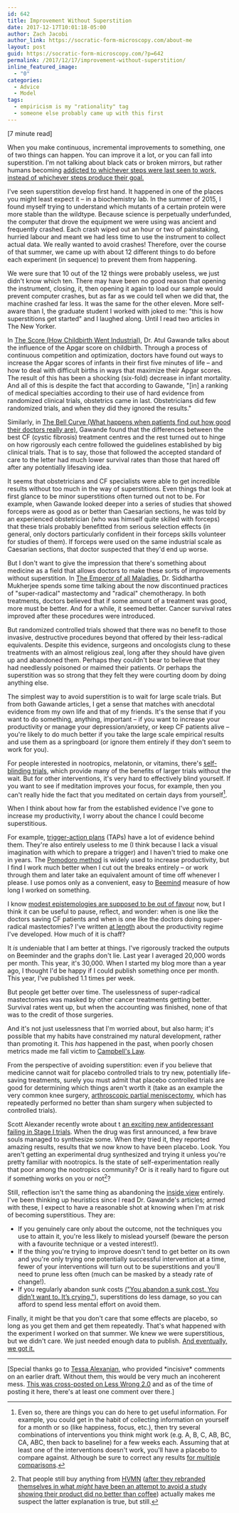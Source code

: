 ```yaml
---
id: 642
title: Improvement Without Superstition
date: 2017-12-17T10:01:18-05:00
author: Zach Jacobi
author_link: https://socratic-form-microscopy.com/about-me
layout: post
guid: https://socratic-form-microscopy.com/?p=642
permalink: /2017/12/17/improvement-without-superstition/
inline_featured_image:
  - "0"
categories:
  - Advice
  - Model
tags:
  - empiricism is my "rationality" tag
  - someone else probably came up with this first
---
```


<p class="caption pre-post-meta">
[7 minute read]
</p>

When you make continuous, incremental improvements to something, one of two things can happen. You can improve it a lot, or you can fall into superstition. I'm not talking about black cats or broken mirrors, but rather humans becoming <a href="http://www.nytimes.com/2005/12/13/science/children-learn-by-monkey-see-monkey-do-chimps-dont.html">addicted to whichever steps were last seen to work, instead of whichever steps produce their goal.</a>

I've seen superstition develop first hand. It happened in one of the places you might least expect it – in a biochemistry lab. In the summer of 2015, I found myself trying to understand which mutants of a certain protein were more stable than the wildtype. Because science is perpetually underfunded, the computer that drove the equipment we were using was ancient and frequently crashed. Each crash wiped out an hour or two of painstaking, hurried labour and meant we had less time to use the instrument to collect actual data. We really wanted to avoid crashes! Therefore, over the course of that summer, we came up with about 12 different things to do before each experiment (in sequence) to prevent them from happening.

We were sure that 10 out of the 12 things were probably useless, we just didn't know which ten. There may have been no good reason that opening the instrument, closing, it, then opening it again to load our sample would prevent computer crashes, but as far as we could tell when we did that, the machine crashed far less. It was the same for the other eleven. More self-aware than I, the graduate student I worked with joked to me: "this is how superstitions get started" and I laughed along. Until I read two articles in The New Yorker.

In <a href="https://www.newyorker.com/magazine/2006/10/09/the-score">The Score (How Childbirth Went Industrial)</a>, Dr. Atul Gawande talks about the influence of the Apgar score on childbirth. Through a process of continuous competition and optimization, doctors have found out ways to increase the Apgar scores of infants in their first five minutes of life – and how to deal with difficult births in ways that maximize their Apgar scores. The result of this has been a shocking (six-fold) decrease in infant mortality. And all of this is despite the fact that according to Gawande, "[in] a ranking of medical specialties according to their use of hard evidence from randomized clinical trials, obstetrics came in last. Obstetricians did few randomized trials, and when they did they ignored the results."

Similarly, in <a href="https://www.newyorker.com/magazine/2004/12/06/the-bell-curve">The Bell Curve (What happens when patients find out how good their doctors really are)</a>, Gawande found that the differences between the best CF (cystic fibrosis) treatment centres and the rest turned out to hinge on how rigorously each centre followed the guidelines established by big clinical trials. That is to say, those that followed the accepted standard of care to the letter had much lower survival rates than those that hared off after any potentially lifesaving idea.

It seems that obstetricians and CF specialists were able to get incredible results without too much in the way of superstitions. Even things that look at first glance to be minor superstitions often turned out not to be. For example, when Gawande looked deeper into a series of studies that showed forceps were as good as or better than Caesarian sections, he was told by an experienced obstetrician (who was himself quite skilled with forceps) that these trials probably benefitted from serious selection effects (in general, only doctors particularly confident in their forceps skills volunteer for studies of them). If forceps were used on the same industrial scale as Caesarian sections, that doctor suspected that they'd end up worse.

But I don't want to give the impression that there's something about medicine as a field that allows doctors to make these sorts of improvements without superstition. In <a href="https://en.wikipedia.org/wiki/The_Emperor_of_All_Maladies">The Emperor of all Maladies</a>, Dr. Siddhartha Mukherjee spends some time talking about the now discontinued practices of "super-radical" mastectomy and "radical" chemotherapy. In both treatments, doctors believed that if some amount of a treatment was good, more must be better. And for a while, it seemed better. Cancer survival rates improved after these procedures were introduced.

But randomized controlled trials showed that there was no benefit to those invasive, destructive procedures beyond that offered by their less-radical equivalents. Despite this evidence, surgeons and oncologists clung to these treatments with an almost religious zeal, long after they should have given up and abandoned them. Perhaps they couldn't bear to believe that they had needlessly poisoned or maimed their patients. Or perhaps the superstition was so strong that they felt they were courting doom by doing anything else.

The simplest way to avoid superstition is to wait for large scale trials. But from both Gawande articles, I get a sense that matches with anecdotal evidence from my own life and that of my friends. It's the sense that if you want to do something, anything, important – if you want to increase your productivity or manage your depression/anxiety, or keep CF patients alive – you're likely to do much better if you take the large scale empirical results and use them as a springboard (or ignore them entirely if they don't seem to work for you).

For people interested in nootropics, melatonin, or vitamins, there's <a href="https://www.gwern.net/zeo/Vitamin-D#setup">self-blinding trials</a>, which provide many of the benefits of larger trials without the wait. But for other interventions, it's very hard to effectively blind yourself. If you want to see if meditation improves your focus, for example, then you can't really hide the fact that you meditated on certain days from yourself[^1].

When I think about how far from the established evidence I've gone to increase my productivity, I worry about the chance I could become superstitious.

For example, <a href="http://lesswrong.com/lw/o7c/making_intentions_concrete_triggeraction_planning/">trigger-action plans</a> (TAPs) have a lot of evidence behind them. They're also entirely useless to me (I think because I lack a visual imagination with which to prepare a trigger) and I haven't tried to make one in years. The <a href="http://lesswrong.com/lw/gp4/the_power_of_pomodoros/">Pomodoro method</a> is widely used to increase productivity, but I find I work much better when I cut out the breaks entirely – or work through them and later take an equivalent amount of time off whenever I please. I use pomos only as a convenient, easy to <a href="https://www.beeminder.com/">Beemind</a> measure of how long I worked on something.

I know <a href="https://equilibriabook.com/toc/">modest epistemologies are supposed to be out of favour</a> now, but I think it can be useful to pause, reflect, and wonder: when is one like the doctors saving CF patients and when is one like the doctors doing super-radical mastectomies? I've written <a href="{{ site.baseurl }}/2017/06/18/six-steps-to-a-daily-writing-habit/">at length</a> about the productivity regime I've developed. How much of it is chaff?

It <em>is</em> undeniable that I am better at things. I've rigorously tracked the outputs on Beeminder and the graphs don't lie. Last year I averaged 20,000 words per month. This year, it's 30,000. When I started my blog more than a year ago, I thought I'd be happy if I could publish something once per month. This year, I've published 1.1 times per week.

But people get better over time. The uselessness of super-radical mastectomies was masked by other cancer treatments getting better. Survival rates went up, but when the accounting was finished, none of that was to the credit of those surgeries.

And it's not just uselessness that I'm worried about, but also harm; it's possible that my habits have constrained my natural development, rather than promoting it. This <em>has</em> happened in the past, when poorly chosen metrics made me fall victim to <a href="https://en.wikipedia.org/wiki/Campbell%27s_law">Campbell's Law</a>.

From the perspective of avoiding superstition: even if you believe that medicine cannot wait for placebo controlled trials to try new, potentially life-saving treatments, surely you must admit that placebo controlled trials are good for determining which things aren't worth it (take as an example the very common knee surgery, <a href="http://ard.bmj.com/content/early/2017/05/18/annrheumdis-2017-211172">arthroscopic partial meniscectomy</a>, which has repeatedly performed no better than sham surgery when subjected to controlled trials).

Scott Alexander recently wrote about t <a href="http://slatestarcodex.com/2017/12/08/what-to-make-of-new-positive-nsi-189-results/">an exciting new antidepressant failing in Stage I trials</a>. When the drug was first announced, a few brave souls managed to synthesize some. When they tried it, they reported amazing results, results that we now know to have been placebo. Look. You aren't getting an experimental drug synthesized and trying it unless you're pretty familiar with nootropics. Is the state of self-experimentation really that poor among the nootropics community? Or is it really hard to figure out if something works on you or not[^2]?

Still, reflection isn't the same thing as abandoning the <a href="http://www.overcomingbias.com/2007/07/beware-the-insi.html">inside view</a> entirely. I've been thinking up heuristics since I read Dr. Gawande's articles; armed with these, I expect to have a reasonable shot at knowing when I'm at risk of becoming superstitious. They are:

<ul>
 	<li>If you genuinely care only about the outcome, not the techniques you use to attain it, you're less likely to mislead yourself (beware the person with a favourite technique or a vested interest!).</li>
 	<li>If the thing you're trying to improve doesn't tend to get better on its own and you're only trying one potentially successful intervention at a time, fewer of your interventions will turn out to be superstitions and you'll need to prune less often (much can be masked by a steady rate of change!).</li>
 	<li>If you regularly abandon sunk costs <a href="http://yudkowsky.tumblr.com/post/116232712710/rationalism-gothic">("You abandon a sunk cost. You didn’t want to. It’s crying."</a>), superstitions do less damage, so you can afford to spend less mental effort on avoid them.</li>
</ul>
Finally, it might be that you don't care that some effects are placebo, so long as you get them and get them repeatedly. That's what happened with the experiment I worked on that summer. We knew we were superstitious, but we didn't care. We just needed enough data to publish. <a href="http://www.jbc.org/content/292/35/14349">And eventually, we got it.</a>

<hr class="post-end" />

<p class="post-meta caption">
[Special thanks go to <a href="http://tessa.fyi/">Tessa Alexanian</a>, who provided *incisive* comments on an earlier draft. Without them, this would be very much an incoherent mess. <a href="https://www.lesserwrong.com/posts/M2g5zDEwwp2o8NriZ/improvement-without-superstition">This was cross-posted on Less Wrong 2.0</a> and as of the time of posting it here, there's at least one comment over there.]
</p>

[^1]: Even so, there are things you can do here to get useful information. For example, you could get in the habit of collecting information on yourself for a month or so (like happiness, focus, etc.), then try several combinations of interventions you think might work (e.g. A, B, C, AB, BC, CA, ABC, then back to baseline) for a few weeks each. Assuming that at least one of the interventions doesn't work, you'll have a placebo to compare against. Although be sure to correct any results <a href="https://en.wikipedia.org/wiki/Multiple_comparisons_problem">for multiple comparisons</a>.
[^2]: That people still buy anything from <a href="https://hvmn.com/">HVMN</a> (<a href="https://www.cnbc.com/2017/11/30/hvmn-nootrobox-study-smart-pill-less-effective-than-caffeine.html">after they rebranded themselves in what <em>might</em> have been an attempt to avoid a study showing their product did no better than coffee</a>) actually makes me suspect the latter explanation is true, but still.
